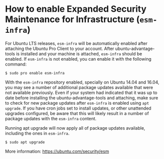 # How to enable Expanded Security Maintenance for Infrastructure (`esm-infra`)

For Ubuntu LTS releases, `esm-infra` will be automatically enabled after attaching
the Ubuntu Pro Client to your account. After ubuntu-advantage-tools is installed and your machine is
attached, `esm-infra` should be enabled. If `esm-infra` is not enabled, you can enable it
with the following command:

```console
$ sudo pro enable esm-infra
```

With the `esm-infra` repository enabled, specially on Ubuntu 14.04 and 16.04, you may see
a number of additional package updates available that were not available previously.
Even if your system had indicated that it was up to date before installing the
ubuntu-advantage-tools and attaching, make sure to check for new package updates after
`esm-infra` is enabled using `apt upgrade`. If you have cron jobs set to install updates, or other
unattended upgrades configured, be aware that this will likely result in a number of package updates
with the `esm-infra` content.

Running apt upgrade will now apply all of package updates available, including the ones in `esm-infra`.

```console
$ sudo apt upgrade
```

More information: https://ubuntu.com/security/esm
